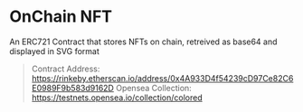 # OnChain NFT
An ERC721 Contract that stores NFTs on chain, retreived as base64 and displayed in SVG format

> Contract Address: https://rinkeby.etherscan.io/address/0x4A933D4f54239cD97Ce82C6E0989F9b583d9162D
> Opensea Collection: https://testnets.opensea.io/collection/colored